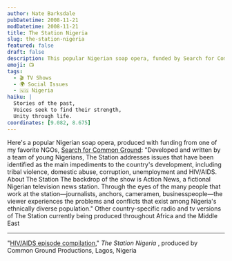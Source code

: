```yaml
---
author: Nate Barksdale
pubDatetime: 2008-11-21
modDatetime: 2008-11-21
title: The Station Nigeria
slug: the-station-nigeria
featured: false
draft: false
description: This popular Nigerian soap opera, funded by Search for Common Ground, tackles significant societal issues facing Nigeria today. The captivating narrative unfolds in a fictional television news station, offering insights into the challenges of a diverse population.
emoji: 📺
tags:
  - 🎬 TV Shows
  - 🌍 Social Issues
  - 🇳🇬 Nigeria
haiku: |
  Stories of the past,  
  Voices seek to find their strength,  
  Unity through life.
coordinates: [9.082, 8.675]
---
```


Here's a popular Nigerian soap opera, produced with funding from one of my favorite NGOs, [Search for Common Ground](http://www.sfcg.org/): "Developed and written by a team of young Nigerians, The Station addresses issues that have been identified as the main impediments to the country's development, including tribal violence, domestic abuse, corruption, unemployment and HIV/AIDS. About The Station The backdrop of the show is Action News, a fictional Nigerian television news station. Through the eyes of the many people that work at the station—journalists, anchors, cameramen, businesspeople—the viewer experiences the problems and conflicts that exist among Nigeria's ethnically diverse population." Other country-specific radio and tv versions of The Station currently being produced throughout Africa and the Middle East

---

"[HIV/AIDS episode compilation](http://www.youtube.com/watch?v=ZFNZhGObPwg)," _The Station Nigeria_ , produced by Common Ground Productions, Lagos, Nigeria
